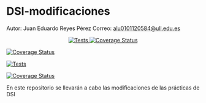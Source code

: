 # DSI-modificaciones
Autor: Juan Eduardo Reyes Pérez
Correo: alu0101120584@ull.edu.es

<p align="center">
    <a href="https://github.com/ULL-ESIT-INF-DSI-2021/github-actions-typescript-nodejs-ci/actions/workflows/tests.yml">
        <img alt="Tests" src="https://github.com/ULL-ESIT-INF-DSI-2021/github-actions-typescript-nodejs-ci/actions/workflows/tests.yml/badge.svg">
    </a>
    <a href='https://coveralls.io/github/eduardoreyes99/DSI-modificaciones?branch=main'>
        <img src='https://coveralls.io/repos/github/ULL-ESIT-INF-DSI-2021/github-actions-typescript-nodejs-ci/badge.svg?branch=main' alt='Coverage Status' />
    </a>
</p>


[![Coverage Status](https://coveralls.io/repos/github/eduardoreyes99/DSI-modificaciones/badge.svg?branch=main)](https://coveralls.io/github/eduardoreyes99/DSI-modificaciones?branch=main)

[![Tests](https://github.com/eduardoreyes99/DSI-modificaciones/actions/workflows/node.js.yml/badge.svg?branch=main)](https://github.com/eduardoreyes99/DSI-modificaciones/actions/workflows/node.js.yml)

<a href='https://coveralls.io/github/eduardoreyes99/DSI-modificaciones?branch=main'><img src='https://coveralls.io/repos/github/eduardoreyes99/DSI-modificaciones/badge.svg?branch=main' alt='Coverage Status' /></a>

En este repositorio se llevarán a cabo las modificaciones de las prácticas de DSI
